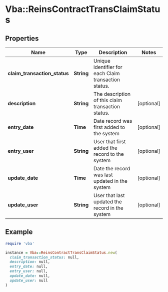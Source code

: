 # Vba::ReinsContractTransClaimStatus

## Properties

| Name | Type | Description | Notes |
| ---- | ---- | ----------- | ----- |
| **claim_transaction_status** | **String** | Unique identifier for each Claim transaction status. |  |
| **description** | **String** | The description of this claim transaction status. | [optional] |
| **entry_date** | **Time** | Date record was first added to the system | [optional] |
| **entry_user** | **String** | User that first added the record to the system | [optional] |
| **update_date** | **Time** | Date the record was last updated in the system | [optional] |
| **update_user** | **String** | User that last updated the record in the system | [optional] |

## Example

```ruby
require 'vba'

instance = Vba::ReinsContractTransClaimStatus.new(
  claim_transaction_status: null,
  description: null,
  entry_date: null,
  entry_user: null,
  update_date: null,
  update_user: null
)
```


